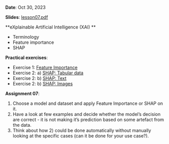 **Date**: Oct 30, 2023

**Slides**: [lesson07.pdf](lesson07.pdf)

**eXplainable Artificial Intelligence (XAI) **

* Terminology
* Feature importance
* SHAP

**Practical exercises**:

* Exercise 1: [Feature Importance](ds_practicum_ex1_feature_importance.ipynb)
* Exercise 2: a) [SHAP: Tabular data](ds_practicum_ex2_shap_tabular.ipynb)
* Exercise 2: b) [SHAP: Text](ds_practicum_ex2_shap_text.ipynb)
* Exercise 2: b) [SHAP: Images](ds_practicum_exercise2_shap_images.ipynb)

**Assignment 07**:

1. Choose a model and dataset and apply Feature Importance or SHAP on it.
2. Have a look at few examples and decide whether the model’s decision are correct - it is not making it’s prediction based on some artefact from the data.
3. Think about how 2) could be done automatically without manually looking at the specific cases (can it be done for your use case?).


